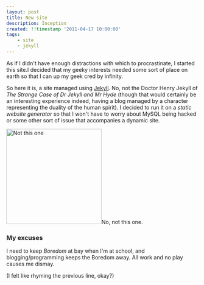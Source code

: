 ```yaml
---
layout: post
title: New site
description: Inception 
created: !!timestamp '2011-04-17 10:00:00'
tags:
    - site
    - jekyll
---
```



As if I didn't have enough distractions with which to procrastinate, I started this site.I decided that my geeky interests needed some sort of place on earth so that I can up my geek cred by infinity. 

<!--more-->

So here it is, a site managed using [Jekyll](https://github.com/mojombo/jekyll). No, not the Doctor Henry Jekyll of *The Strange Case of Dr Jekyll and Mr Hyde* (though that would certainly be an interesting experience indeed, having a blog managed by a character representing the duality of the human spirit). I decided to run it on a *static website generator* so that I won't have to worry about MySQL being hacked or some other sort of issue that accompanies a dynamic site.

<div class="picture left"> <img src="/images/Jekyllhyde.jpg" width="250" alt="Not this one" />No, not this one.</div>

### My excuses

I need to keep *Boredom* at bay when I'm at school, and blogging/programming keeps the Boredom away. All work and no play causes me dismay. 

(I felt like rhyming the previous line, okay?)




